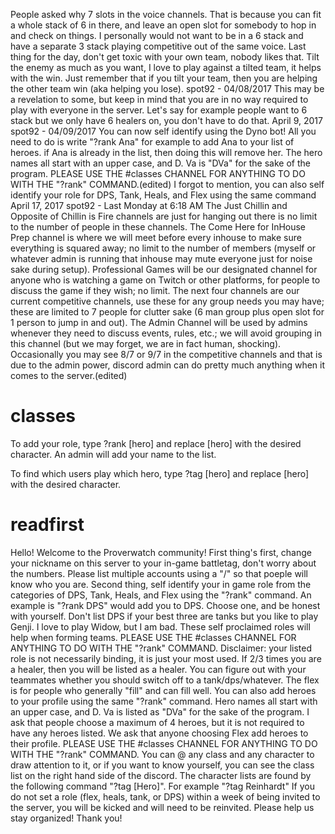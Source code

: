 People asked why 7 slots in the voice channels. That is because you can fit a whole stack of 6 in there, and leave an open slot for somebody to hop in and check on things. I personally would not want to be in a 6 stack and have a separate 3 stack playing competitive out of the same voice.
Last thing for the day, don't get toxic with your own team, nobody likes that. Tilt the enemy as much as you want, I love to play against a tilted team, it helps with the win. Just remember that if you tilt your team, then you are helping the other team win (aka helping you lose).
spot92 - 04/08/2017
This may be a revelation to some, but keep in mind that you are in no way required to play with everyone in the server. Let's say for example people want to 6 stack but we only have 6 healers on, you don't have to do that.
April 9, 2017
spot92 - 04/09/2017
You can now self identify using the Dyno bot! All you need to do is write "?rank Ana" for example to add Ana to your list of heroes. if Ana is already in the list, then doing this will remove her. The hero names all start with an upper case, and D. Va is "DVa" for the sake of the program. PLEASE USE THE #classes CHANNEL FOR ANYTHING TO DO WITH THE "?rank" COMMAND.(edited)
I forgot to mention, you can also self identify your role for DPS, Tank, Heals, and Flex using the same command
April 17, 2017
spot92 - Last Monday at 6:18 AM
The Just Chillin and Opposite of Chillin is Fire channels are just for hanging out there is no limit to the number of people in these channels. The Come Here for InHouse Prep channel is where we will meet before every inhouse to make sure everything is squared away; no limit to the number of members (myself or whatever admin is running that inhouse may mute everyone just for noise sake during setup). Professional Games will be our designated channel for anyone who is watching a game on Twitch or other platforms, for people to discuss the game if they wish; no limit. The next four channels are our current competitive channels, use these for any group needs you may have; these are limited to 7 people for clutter sake (6 man group plus open slot for 1 person to jump in and out). The Admin Channel will be used by admins whenever they need to discuss events, rules, etc.; we will avoid grouping in this channel (but we may forget, we are in fact human, shocking). Occasionally you may see 8/7 or 9/7 in the competitive channels and that is due to the admin power, discord admin can do pretty much anything when it comes to the server.(edited)


classes
========
To add your role, type ?rank [hero] and replace [hero] with the desired character. An admin will add your name to the list.

To find which users play which hero, type ?tag [hero] and replace [hero] with the desired character.


readfirst
=========
Hello! Welcome to the Proverwatch community! First thing's first, change your nickname on this server to your in-game battletag, don't worry about the numbers. Please list multiple accounts using a "/" so that poeple will know who you are. Second thing, self identify your in game role from the categories of DPS, Tank, Heals, and Flex using the "?rank" command.  An example is "?rank DPS" would add you to DPS. Choose one, and be honest with yourself. Don't list DPS if your best three are tanks but you like to play Genji. I love to play Widow, but I am bad. These self proclaimed roles will help when forming teams. PLEASE USE THE #classes CHANNEL FOR ANYTHING TO DO WITH THE "?rank" COMMAND.
Disclaimer: your listed role is not necessarily binding, it is just your most used. If 2/3 times you are a healer, then you will be listed as a healer. You can figure out with your teammates whether you should switch off to a tank/dps/whatever. The flex is for people who generally "fill" and can fill well.
You can also add heroes to your profile using the same "?rank" command. Hero names all start with an upper case, and D. Va is listed as "DVa" for the sake of the program. I ask that people choose a maximum of 4 heroes, but it is not required to have any heroes listed. We ask that anyone choosing Flex add heroes to their profile. PLEASE USE THE #classes CHANNEL FOR ANYTHING TO DO WITH THE "?rank" COMMAND.
You can @ any class and any character to draw attention to it, or if you want to know yourself, you can see the class list on the right hand side of the discord. The character lists are found by the following command "?tag [Hero]". For example "?tag Reinhardt"
If you do not set a role (flex, heals, tank, or DPS) within a week of being invited to the server, you will be kicked and will need to be reinvited. Please help us stay organized! Thank you!



